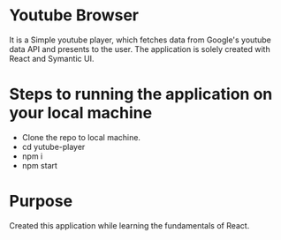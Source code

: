 # Youtube Browser

It is a Simple youtube player, which fetches data from Google's youtube data API and presents to the user.
The application is solely created with React and Symantic UI.

# Steps to running the application on your local machine

- Clone the repo to local machine.
- cd yutube-player
- npm i
- npm start

# Purpose

Created this application while learning the fundamentals of React.

